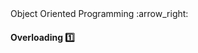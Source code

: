 <link rel="stylesheet" href="{{baseUrl}}/css/textbook.css">

<div class="website-content">

<div id="path">Object Oriented Programming :arrow_right: </div>

<div id="title">

#### Overloading :one:

</div>

<div id="body">

<dynamic-panel src="../../oopDesign/inheritance/overloading/embed.md" header="OOP: Inheritance: Overloading" is-open></dynamic-panel>

<p/>

</div>

<div id="extras">
<div>

</div>
